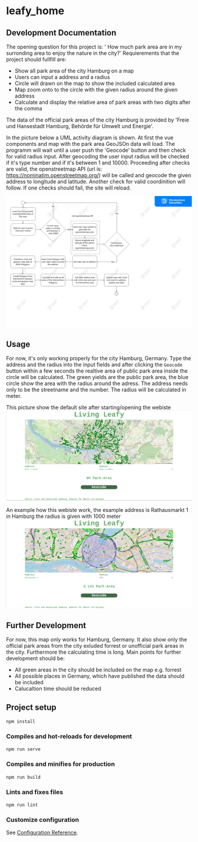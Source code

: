 # leafy_home

## Development Documentation

The opening question for this project is: ' How much park area are in my surronding area to enjoy the nature in the city?'
Requierements that the project should fullfill are:
* Show all park area of the city Hamburg on a map
* Users can input a address and a radius
* Circle will drawn on the map to show the included calculated area 
* Map zoom onto to the circle with the given radius around the given address
* Calculate and display the relative area of park areas with two digits after the comma

The data of the official park areas of the city Hamburg is provided by 'Freie und Hansestadt Hamburg, Behörde für Umwelt und Energie'.

In the picture below a UML activity diagram is shown. At first the vue components and map with the park area GeoJSOn data will load. 
The programm will wait until a user push the 'Geocode' button and then check for valid radius input. After geocoding the user input 
radius will be checked if it's type number and if it's between 1 and 10000. Proceeding after checks are valid, the openstreetmap API
(url is: https://nominatim.openstreetmap.org/) will be called and geocode the given address to longitude and latitude. Another check 
for valid coordinition will follow. If one checks should fail, the site will reload.



![Alt text](./docs/images/Living-Leafy-UML-v0.2.jpg)
## Usage

For now, it's only working properly for the city Hamburg, Germany. 
Type the address and the radius into the input fields and after clicking the `Geocode` button within a few
seconds the realtive area of public park area inside the circle will be calculated. 
The green yields are the public park area, the blue circle show the area with the radius around the adress.
The address needs only to be the streetname and the number.
The radius will be calculated in meter.

This picture show the default site after starting/opening the webiste
![Alt text](./docs/images/Living-Leafy-Default.png?raw=true "Default Site")

An example how this webiste work, the esample address is Rathausmarkt 1 in Hamburg the radius is given with 1000 meter
![Alt text](./docs/images/Living-Leafy-Rathausmarkt.png??raw=true "Example with Rathausmarkt 1, Hamburg")

## Further Development

For now, this map only works for Hamburg, Germany. It also show only the official park areas from the city exluded forrest or unofficial park areas in the city.
Furthermore the calculating time is long. Main points for further development should be:
* All green areas in the city should be included on the map e.g. forrest
* All possible places in Germany, which have published the data should be included
* Calucaltion time should be reduced

## Project setup
```
npm install
```

### Compiles and hot-reloads for development
```
npm run serve
```

### Compiles and minifies for production
```
npm run build
```

### Lints and fixes files
```
npm run lint
```

### Customize configuration
See [Configuration Reference](https://cli.vuejs.org/config/).
